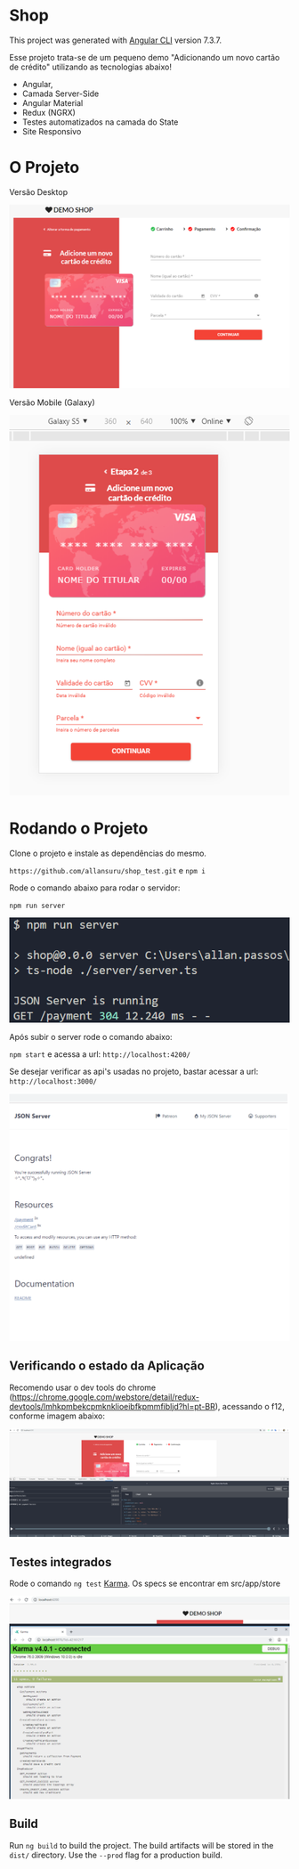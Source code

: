 # Shop

This project was generated with [Angular CLI](https://github.com/angular/angular-cli) version 7.3.7.

Esse projeto trata-se de um pequeno demo "Adicionando um novo cartão de crédito" utilizando as tecnologias abaixo!

- Angular,
- Camada Server-Side
- Angular Material
- Redux (NGRX)
- Testes automatizados na camada do State
- Site Responsivo

# O Projeto

Versão Desktop

![alt text](https://github.com/allansuru/shop_test/blob/master/server/images/tela_normal.png)

Versão Mobile (Galaxy)

![alt text](https://github.com/allansuru/shop_test/blob/master/server/images/versao_mobile.png)

# Rodando o Projeto

Clone o projeto e instale as dependências do mesmo.

`https://github.com/allansuru/shop_test.git` e `npm i`

Rode o comando abaixo para rodar o servidor:

`npm run server`

![alt text](https://github.com/allansuru/shop_test/blob/master/server/images/run_server.png)

Após subir o server rode o comando abaixo:

`npm start` e acessa a url: `http://localhost:4200/`

Se desejar verificar as api's usadas no projeto, bastar acessar a url: `http://localhost:3000/`

![alt text](https://github.com/allansuru/shop_test/blob/master/server/images/json_server.png)

## Verificando o estado da Aplicação

Recomendo usar o dev tools do chrome (https://chrome.google.com/webstore/detail/redux-devtools/lmhkpmbekcpmknklioeibfkpmmfibljd?hl=pt-BR), acessando o f12, conforme imagem abaixo:

![alt text](https://github.com/allansuru/shop_test/blob/master/server/images/store_shop.png)

## Testes integrados

Rode o comando `ng test` [Karma](https://karma-runner.github.io). Os specs se encontrar em src/app/store

![alt text](https://github.com/allansuru/shop_test/blob/master/server/images/karma.png)

## Build

Run `ng build` to build the project. The build artifacts will be stored in the `dist/` directory. Use the `--prod` flag for a production build.
